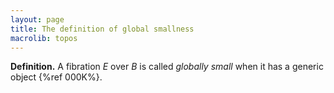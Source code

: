 ```yaml
---
layout: page
title: The definition of global smallness
macrolib: topos
---
```


**Definition.** A fibration $E$ over $B$ is called *globally small* when it has a generic object {%ref 000K%}.

